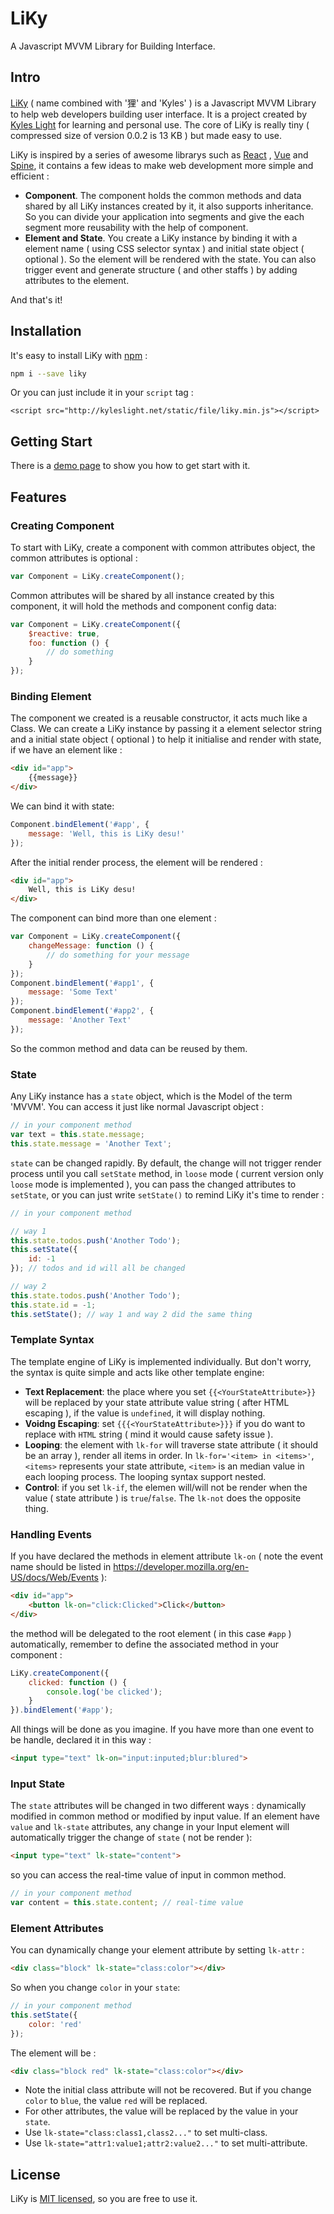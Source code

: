 # LiKy

A Javascript MVVM Library for Building Interface.

## Intro

[LiKy](https://github.com/kyleslight/LiKy) ( name combined with '狸' and 'Kyles' ) is a Javascript MVVM Library to help web developers building user interface. It is a project created by [Kyles Light](https://github.com/kyleslight) for learning and personal use. The core of LiKy is really tiny ( compressed size of version 0.0.2 is 13 KB ) but made easy to use.

LiKy is inspired by a series of awesome librarys such as [React](https://facebook.github.io/react/) , [Vue](https://vuejs.org/) and [Spine](http://spinejs.com/),  it contains a few ideas to make web development more simple and efficient :

- **Component**. The component holds the common methods and data shared by all LiKy instances created by it, it also supports inheritance. So you can divide your application into segments and give the each segment more reusability with the help of component.
- **Element and State**. You create a LiKy instance by binding it with a element name ( using CSS selector syntax ) and initial state object ( optional ). So the element will be rendered with the state. You can also trigger event and generate structure ( and other staffs ) by adding attributes to the element.

And that's it! 

## Installation

It's easy to install LiKy with [npm](https://www.npmjs.com/package/liky) :

```bash
npm i --save liky
```

Or you can just include it in your `script` tag :

```vbscript-html
<script src="http://kyleslight.net/static/file/liky.min.js"></script>
```

## Getting Start

There is a [demo page](http://kyleslight.net/liky) to show you how to get start with it.

## Features

### Creating Component

To start with LiKy, create a component with common attributes object, the common attributes is optional :

```javascript
var Component = LiKy.createComponent();
```

Common attributes will be shared by all instance created by this component, it will hold the methods and component config data:

```javascript
var Component = LiKy.createComponent({
    $reactive: true,
    foo: function () {
        // do something
    }
});
```

### Binding Element

The component we created is a reusable constructor, it acts much like a Class. We can create a LiKy instance by passing it a element selector string and a initial state object ( optional ) to help it initialise and render with state, if we have an element like :

```html
<div id="app">
    {{message}}
</div>
```

We can bind it with state:

```javascript
Component.bindElement('#app', {
    message: 'Well, this is LiKy desu!'
});
```

After the initial render process, the element will be rendered  :

```html
<div id="app">
    Well, this is LiKy desu!
</div>
```

The component can bind more than one element :

```javascript
var Component = LiKy.createComponent({
    changeMessage: function () {
        // do something for your message
    }
});
Component.bindElement('#app1', {
    message: 'Some Text'
});
Component.bindElement('#app2', {
    message: 'Another Text'
});
```

So the common method and data can be reused by them.

### State

Any LiKy instance has a `state` object,  which is the Model of the term 'MVVM'.  You can access it just like normal Javascript object : 

```javascript
// in your component method
var text = this.state.message;
this.state.message = 'Another Text';
```

`state` can be changed rapidly.  By default, the change will not trigger render process until you call `setState` method, in `loose` mode ( current version only `loose` mode is implemented ), you can pass the changed attributes to `setState`, or you can just write `setState()` to remind LiKy it's time to render :

```javascript
// in your component method

// way 1
this.state.todos.push('Another Todo');
this.setState({
    id: -1
}); // todos and id will all be changed

// way 2
this.state.todos.push('Another Todo');
this.state.id = -1;
this.setState(); // way 1 and way 2 did the same thing
```

### Template Syntax

The template engine of LiKy is implemented individually. But don't worry, the syntax is quite simple and acts like other template engine:

- **Text Replacement**: the place where you set `{{<YourStateAttribute>}}` will be replaced by your state attribute value string ( after HTML escaping ), if the value is `undefined`, it will display nothing.
- **Voidng Escaping**:  set `{{{<YourStateAttribute>}}}` if you do want to replace with `HTML` string ( mind it would cause safety issue ).
- **Looping**:  the element with `lk-for` will traverse state attribute ( it should be an array ), render all items in order. In `lk-for='<item> in <items>'`, `<items>` represents your state attribute, `<item>` is an median value in each looping process. The looping syntax support nested.
- **Control**: if you set `lk-if`, the elemen will/will not be render when the value ( state attribute ) is `true`/`false`. The `lk-not` does the opposite thing.


### Handling Events

If you have declared the methods in element attribute `lk-on` ( note the event name should be listed in https://developer.mozilla.org/en-US/docs/Web/Events ):

```html
<div id="app">
    <button lk-on="click:Clicked">Click</button>
</div>
```

the method will be delegated to the root element ( in this case `#app` ) automatically, remember to define the associated method in your component :

```javascript
LiKy.createComponent({
    clicked: function () {
        console.log('be clicked');
    }
}).bindElement('#app');
```

All things will be done as you imagine. If you have more than one event to be handle, declared it in this way :

```html
<input type="text" lk-on="input:inputed;blur:blured">
```

### Input State

The `state` attributes will be changed in two different ways : dynamically modified in common method or modified by input value. If an element have `value` and  `lk-state` attributes, any change in your Input element will automatically trigger the change of `state` ( not be render ):

```html
<input type="text" lk-state="content">
```

so you can access the real-time value of input in common method.

```javascript
// in your component method
var content = this.state.content; // real-time value
```

### Element Attributes

You can dynamically change your element attribute by setting `lk-attr` :

```html
<div class="block" lk-state="class:color"></div>
```

So when you change  `color` in your `state`:

```javascript
// in your component method
this.setState({
    color: 'red'
});
```

The element will be :

```html
<div class="block red" lk-state="class:color"></div>
```

- Note the initial class attribute will not be recovered. But if you change `color` to `blue`, the value `red` will be replaced.
- For other attributes, the value will be replaced by the value in your `state`.
- Use `lk-state="class:class1,class2..."` to set multi-class.
- Use `lk-state="attr1:value1;attr2:value2..."` to set multi-attribute.

## License
LiKy is [MIT licensed](https://opensource.org/licenses/MIT), so you are free to use it.

